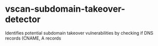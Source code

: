 # vscan-subdomain-takeover-detector
Identifies potential subdomain takeover vulnerabilities by checking if DNS records (CNAME, A records
